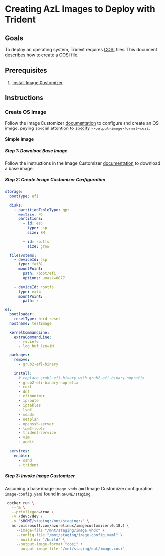 
# Creating AzL Images to Deploy with Trident

## Goals

To deploy an operating system, Trident requires [COSI](../Reference/COSI.md) files. This document describes how to create a COSI file.

## Prerequisites

1. [Install Image Customizer](https://microsoft.github.io/azure-linux-image-tools/imagecustomizer/quick-start/quick-start.html).

## Instructions

### Create OS Image

Follow the Image Customizer [documentation](https://microsoft.github.io/azure-linux-image-tools/imagecustomizer/quick-start/quick-start-binary.html) to configure and create an OS image, paying special attention to [specify](https://microsoft.github.io/azure-linux-image-tools/imagecustomizer/api/cli.html#--output-image-formatformat) `--output-image-format=cosi`.

#### Simple Image

##### Step 1: Download Base Image

Follow the instructions in the Image Customizer [documentation](https://microsoft.github.io/azure-linux-image-tools/imagecustomizer/how-to/download-marketplace-image.html) to download a base image.

##### Step 2: Create Image Customizer Configuration

``` yaml
storage:
  bootType: efi

  disks:
    - partitionTableType: gpt
      maxSize: 4G
      partitions:
        - id: esp
          type: esp
          size: 8M

        - id: rootfs
          size: grow

  filesystems:
    - deviceId: esp
      type: fat32
      mountPoint:
        path: /boot/efi
        options: umask=0077

    - deviceId: rootfs
      type: ext4
      mountPoint:
        path: /

os:
  bootloader:
    resetType: hard-reset
  hostname: testimage

  kernelCommandLine:
    extraCommandLine:
      - rd.info
      - log_buf_len=1M

  packages:
    remove:
      - grub2-efi-binary

    install:
      # replace grub2-efi-binary with grub2-efi-binary-noprefix
      - grub2-efi-binary-noprefix
      - curl
      - dnf
      - efibootmgr
      - iproute
      - iptables
      - lsof
      - mdadm
      - netplan
      - openssh-server
      - tpm2-tools
      - trident-service
      - vim
      - audit

  services:
    enable:
      - sshd
      - trident
```

##### Step 3: Invoke Image Customizer

Assuming a base image `image.vhdx` and Image Customizer configuration `image-config.yaml` found in `$HOME/staging`.

``` bash
 docker run \
   --rm \
   --privileged=true \
   -v /dev:/dev \
   -v "$HOME/staging:/mnt/staging:z" \
   mcr.microsoft.com/azurelinux/imagecustomizer:0.18.0 \
     --image-file "/mnt/staging/image.vhdx" \
     --config-file "/mnt/staging/image-config.yaml" \
     --build-dir "/build" \
     --output-image-format "cosi" \
     --output-image-file "/mnt/staging/out/image.cosi"
```
